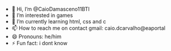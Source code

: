 - 👋 Hi, I’m @CaioDamasceno11BTI
- 👀 I’m interested in games
- 🌱 I’m currently learning html, css and c
- 📫 How to reach me on contact gmail: caio.dcarvalho@eaportal
- 😄 Pronouns: he/him
- ⚡ Fun fact: i dont know 

<!---
CaioDamasceno11BTI/CaioDamasceno11BTI is a ✨ special ✨ repository because its `README.md` (this file) appears on your GitHub profile.
You can click the Preview link to take a look at your changes.
--->
